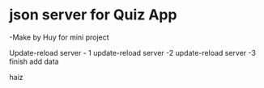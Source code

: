 # json server for Quiz App

-Make by Huy for mini project

Update-reload server - 1
update-reload server -2
update-reload server -3 finish add data

haiz
